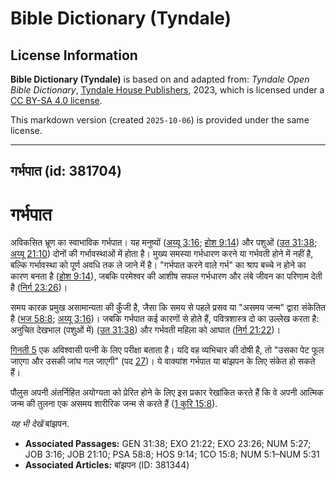 # Bible Dictionary (Tyndale)

## License Information

**Bible Dictionary (Tyndale)** is based on and adapted from: _Tyndale Open Bible Dictionary_, [Tyndale House Publishers](https://tyndaleopenresources.com/), 2023, which is licensed under a [CC BY-SA 4.0 license](https://creativecommons.org/licenses/by-sa/4.0/legalcode.en).

This markdown version (created `2025-10-06`) is provided under the same license.



--------------------------------

## गर्भपात (id: 381704)

गर्भपात
=======

अविकसित भ्रूण का स्वाभाविक गर्भपात। यह मनुष्यों ([अय्यू 3:16](https://ref.ly/Job3:16); [होश 9:14](https://ref.ly/Hos9:14)) और पशुओं ([उत 31:38](https://ref.ly/Gen31:38); [अय्यू 21:10](https://ref.ly/Job21:10)) दोनों की गर्भावस्थाओं में होता है। मुख्य समस्या गर्भधारण करने या गर्भवती होने में नहीं है, बल्कि गर्भावस्था को पूर्ण अवधि तक ले जाने में है। "गर्भपात करने वाले गर्भ" का श्राप बच्चे न होने का कारण बनता है ([होश 9:14](https://ref.ly/Hos9:14)), जबकि परमेश्वर की आशीष सफल गर्भधारण और लंबे जीवन का परिणाम देती है ([निर्ग 23:26](https://ref.ly/Exod23:26))।

समय कारक प्रमुख असामान्यता की कुँजी है, जैसा कि समय से पहले प्रसव या "असमय जन्म" द्वारा संकेतित है ([भज 58:8](https://ref.ly/Ps58:8); [अय्यू 3:16](https://ref.ly/Job3:16))। जबकि गर्भपात कई कारणों से होते हैं, पवित्रशास्त्र दो का उल्लेख करता है: अनुचित देखभाल (पशुओं में) ([उत 31:38](https://ref.ly/Gen31:38)) और गर्भवती महिला को आघात ([निर्ग 21:22](https://ref.ly/Exod21:22))।

[गिनती 5](https://ref.ly/Num5:1-Num5:31) एक अविश्वासी पत्नी के लिए परीक्षा बताता है। यदि वह व्यभिचार की दोषी है, तो "उसका पेट फूल जाएगा और उसकी जांघ गल जाएगी" (पद [27](https://ref.ly/Num5:27))। ये वाक्यांश गर्भपात या बांझपन के लिए संकेत हो सकते हैं।

पौलुस अपनी अंतर्निहित अयोग्यता को प्रेरित होने के लिए इस प्रकार रेखांकित करते हैं कि वे अपनी आत्मिक जन्म की तुलना एक असमय शारीरिक जन्म से करते हैं ([1 कुरि 15:8](https://ref.ly/1Cor15:8)).

*यह भी देखें* बांझपन.

* **Associated Passages:** GEN 31:38; EXO 21:22; EXO 23:26; NUM 5:27; JOB 3:16; JOB 21:10; PSA 58:8; HOS 9:14; 1CO 15:8; NUM 5:1–NUM 5:31
* **Associated Articles:** बांझपन (ID: 381344)

